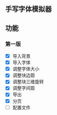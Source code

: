 ## 手写字体模拟器

## 功能

### 第一版

- [x] 导入背景
- [x] 导入字体
- [x] 调整字体大小
- [x] 调整块边距
- [x] 调整块三维旋转
- [x] 调整字间距
- [x] 导出
- [x] 分页
- [ ] 配置文件
